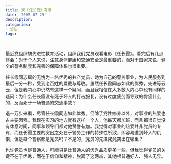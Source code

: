 ```yaml
---
title: 观《任长霞》有感
date: '2005-07-29'
description:
categories:
- 想法
tags:

---
```


最近党组织搞先进性教育活动，组织我们党员观看电影《任长霞》。看完后有几点体会：对于个人来说，注意身体健康和交通安全是最重要的，而对于国家来说，健全的警务制度和完善的保障体系也很重要。

任长霞同志真的无愧为一名优秀的共产党员，她为自己的警务事业，为人民服务到最后一分一秒，受到老百姓的爱戴与尊敬。虽然任长霞同志如此的优秀，先进等云云，但是我内心中仍然有这样一个疑问，而且我相信在大多数人内心中也有同样的疑问：为什么任长霞没有死于坏人的打击报复，没有过度疲劳而导致的胃癌什么的，反而死于一场普通的交通事故？

退一万步来看，尽管任长霞同志如此优秀，但除了党性修养以外，对事业的热爱也占主要因素。我现在实习的地方就有这样一个人，他每天都加班，而且都很自觉没有休息时间，同事和领导们都对他赞誉有加。我觉得对事业的热爱并非党员的专有，而任长霞主要的突出之处在于警务工作的特殊性所致，即容易遭到坏人的仇恨，但是每个警察都是党员吗？不是的，党员的先进究竟突出在哪里？

也许党员也是普通人，可能只是比普通人的优秀品质更多一些，但我觉得党员的关键不在于优秀，而在于信仰和精神，脱离了这两点，其他根普通好人、强人无异。